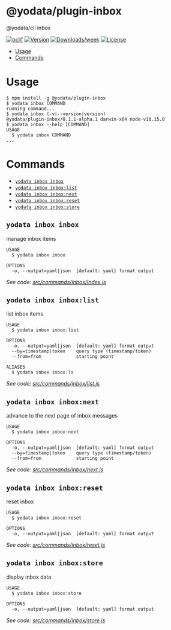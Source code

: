 @yodata/plugin-inbox
====================

@yodata/cli inbox 

[![oclif](https://img.shields.io/badge/cli-oclif-brightgreen.svg)](https://oclif.io)
[![Version](https://img.shields.io/npm/v/@yodata/plugin-inbox.svg)](https://npmjs.org/package/@yodata/plugin-inbox)
[![Downloads/week](https://img.shields.io/npm/dw/@yodata/plugin-inbox.svg)](https://npmjs.org/package/@yodata/plugin-inbox)
[![License](https://img.shields.io/npm/l/@yodata/plugin-inbox.svg)](https://github.com/yodata/plugin-inbox/blob/master/package.json)

<!-- toc -->
* [Usage](#usage)
* [Commands](#commands)
<!-- tocstop -->
# Usage
<!-- usage -->
```sh-session
$ npm install -g @yodata/plugin-inbox
$ yodata inbox COMMAND
running command...
$ yodata inbox (-v|--version|version)
@yodata/plugin-inbox/0.1.1-alpha.1 darwin-x64 node-v10.15.0
$ yodata inbox --help [COMMAND]
USAGE
  $ yodata inbox COMMAND
...
```
<!-- usagestop -->
# Commands
<!-- commands -->
* [`yodata inbox inbox`](#yodata-inbox-inbox)
* [`yodata inbox inbox:list`](#yodata-inbox-inboxlist)
* [`yodata inbox inbox:next`](#yodata-inbox-inboxnext)
* [`yodata inbox inbox:reset`](#yodata-inbox-inboxreset)
* [`yodata inbox inbox:store`](#yodata-inbox-inboxstore)

## `yodata inbox inbox`

manage inbox items

```
USAGE
  $ yodata inbox inbox

OPTIONS
  -o, --output=yaml|json  [default: yaml] format output
```

_See code: [src/commands/inbox/index.js](https://github.com/yodata/plugin-inbox/blob/v0.1.1-alpha.1/src/commands/inbox/index.js)_

## `yodata inbox inbox:list`

list inbox items

```
USAGE
  $ yodata inbox inbox:list

OPTIONS
  -o, --output=yaml|json  [default: yaml] format output
  --by=timestamp|token    query type (timestamp/token)
  --from=from             starting point

ALIASES
  $ yodata inbox inbox:ls
```

_See code: [src/commands/inbox/list.js](https://github.com/yodata/plugin-inbox/blob/v0.1.1-alpha.1/src/commands/inbox/list.js)_

## `yodata inbox inbox:next`

advance to the next page of inbox messages

```
USAGE
  $ yodata inbox inbox:next

OPTIONS
  -o, --output=yaml|json  [default: yaml] format output
  --by=timestamp|token    query type (timestamp/token)
  --from=from             starting point
```

_See code: [src/commands/inbox/next.js](https://github.com/yodata/plugin-inbox/blob/v0.1.1-alpha.1/src/commands/inbox/next.js)_

## `yodata inbox inbox:reset`

reset inbox

```
USAGE
  $ yodata inbox inbox:reset

OPTIONS
  -o, --output=yaml|json  [default: yaml] format output
```

_See code: [src/commands/inbox/reset.js](https://github.com/yodata/plugin-inbox/blob/v0.1.1-alpha.1/src/commands/inbox/reset.js)_

## `yodata inbox inbox:store`

display inbox data

```
USAGE
  $ yodata inbox inbox:store

OPTIONS
  -o, --output=yaml|json  [default: yaml] format output
```

_See code: [src/commands/inbox/store.js](https://github.com/yodata/plugin-inbox/blob/v0.1.1-alpha.1/src/commands/inbox/store.js)_
<!-- commandsstop -->
